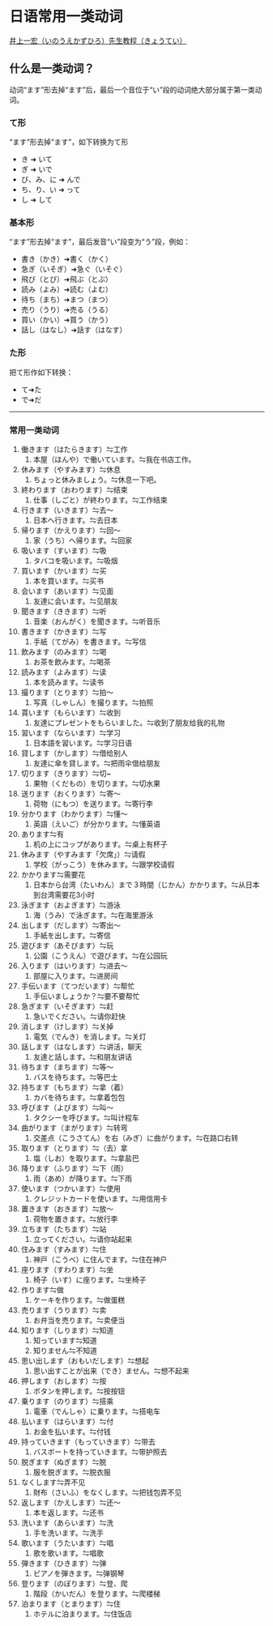# 日语常用一类动词

[井上一宏（いのうえかずひろ）先生教程（きょうてい）](https://www.youtube.com/watch?v=jVObt9JpSjM)

## 什么是一类动词？

动词“ます”形去掉“ます”后，最后一个音位于“い”段的动词绝大部分属于第一类动词。

### て形

“ます”形去掉“ます”，如下转换为て形

- き ➜ いて
- ぎ ➜ いで
- び、み、に ➜ んで
- ち、り、い ➜ って
- し ➜ して

### 基本形

“ます”形去掉“ます”，最后发音“い”段变为“う”段，例如：

- 書き（かき）➜書く（かく）
- 急ぎ（いそぎ）➜急ぐ（いそぐ）
- 飛び（とび）➜飛ぶ（とぶ）
- 読み（よみ）➜読む（よむ）
- 待ち（まち）➜まつ（まつ）
- 売り（うり）➜売る（うる）
- 買い（かい）➜買う（かう）
- 話し（はなし）➜話す（はなす）

### た形

把て形作如下转换：

- て➜た
- で➜だ

---

### 常用一类动词

1. 働きます（はたらきます）⇋工作
   1. 本屋（ほんや）で働いています。⇋我在书店工作。
2. 休みます（やすみます）⇋休息
   1. ちょっと休みましょう。⇋休息一下吧。
3. 終わります（おわります）⇋结束
   1. 仕事（しごと）が終わります。⇋工作结束
4. 行きます（いきます）⇋去～
   1. 日本へ行きます。⇋去日本
5. 帰ります（かえります）⇋回～
   1. 家（うち）へ帰ります。⇋回家
6. 吸います（すいます）⇋吸
   1. タバコを吸います。⇋吸烟
7. 買います（かいます）⇋买
   1. 本を買います。⇋买书
8. 会います（あいます）⇋见面
   1. 友達に会います。⇋见朋友
9. 聞きます（ききます）⇋听
   1. 音楽（おんがく）を聞きます。⇋听音乐
10. 書きます（かきます）⇋写
    1. 手紙（てがみ）を書きます。⇋写信
11. 飲みます（のみます）⇋喝
    1. お茶を飲みます。⇋喝茶
12. 読みます（よみます）⇋读
    1. 本を読みます。⇋读书
13. 撮ります（とります）⇋拍～
    1. 写真（しゃしん）を撮ります。⇋拍照
14. 貰います（もらいます）⇋收到
    1. 友達にプレゼントをもらいました。⇋收到了朋友给我的礼物
15. 習います（ならいます）⇋学习
    1. 日本語を習います。⇋学习日语
16. 貸します（かします）⇋借给别人
    1. 友達に傘を貸します。⇋把雨伞借给朋友
17. 切ります（きります）⇋切~
    1. 果物（くだもの）を切ります。⇋切水果
18. 送ります（おくります）⇋寄～
    1. 荷物（にもつ）を送ります。⇋寄行李
19. 分かります（わかります）⇋懂～
    1. 英語（えいご）が分かります。⇋懂英语
20. あります⇋有
    1. 机の上にコップがあります。⇋桌上有杯子
21. 休みます（やすみます「欠席」）⇋请假
    1. 学校（がっこう）を休みます。⇋跟学校请假
22. かかります⇋需要花
    1. 日本から台湾（たいわん）まで３時間（じかん）かかります。⇋从日本到台湾需要花3小时
23. 泳ぎます（およぎます）⇋游泳
    1. 海（うみ）で泳ぎます。⇋在海里游泳
24. 出します（だします）⇋寄出～
    1. 手紙を出します。⇋寄信
25. 遊びます（あそびます）⇋玩
    1. 公園（こうえん）で遊びます。⇋在公园玩
26. 入ります（はいります）⇋进去～
    1. 部屋に入ります。⇋进房间
27. 手伝います（てつだいます）⇋帮忙
    1. 手伝いましょうか？⇋要不要帮忙
28. 急ぎます（いそぎます）⇋赶
    1. 急いでください。⇋请你赶快
29. 消します（けします）⇋关掉
    1. 電気（でんき）を消します。⇋关灯
30. 話します（はなします）⇋讲活，聊天
    1. 友達と話します。⇋和朋友讲话
31. 待ちます（まちます）⇋等～
    1. バスを待ちます。⇋等巴士
32. 持ちます（もちます）⇋拿（着）
    1. カバを待ちます。⇋拿着包包
33. 呼びます（よびます）⇋叫～
    1. タクシーを呼びます。⇋叫计程车
34. 曲がります（まがります）⇋转弯
    1. 交差点（こうさてん）を右（みぎ）に曲がります。⇋在路口右转
35. 取ります（とります）⇋（去）拿
    1. 塩（しお）を取ります。⇋拿盐巴
36. 降ります（ふります）⇋下（雨）
    1. 雨（あめ）が降ります。⇋下雨
37. 使います（つかいます）⇋使用
    1. クレジットカードを使います。⇋用信用卡
38. 置きます（おきます）⇋放～
    1. 荷物を置きます。⇋放行李
39. 立ちます（たちます）⇋站
    1. 立ってください。⇋请你站起来
40. 住みます（すみます）⇋住
    1. 神戸（こうべ）に住んでます。⇋住在神户
41. 座ります（すわります）⇋坐
    1. 椅子（いす）に座ります。⇋坐椅子
42. 作ります⇋做
    1. ケーキを作ります。⇋做蛋糕
43. 売ります（うります）⇋卖
    1. お弁当を売ります。⇋卖便当
44. 知ります（しります）⇋知道
    1. 知っています⇋知道
    2. 知りません⇋不知道
45. 思い出します（おもいだします）⇋想起
    1. 思い出すことが出来（でき）ません。⇋想不起来
46. 押します（おします）⇋按
    1. ボタンを押します。⇋按按钮
47. 乗ります（のります）⇋搭乘
    1. 電車（でんしゃ）に乗ります。⇋搭电车
48. 払います（はらいます）⇋付
    1. お金を払います。⇋付钱
49. 持っていきます（もっていきます）⇋带去
    1. バスボートを持っていきます。⇋带护照去
50. 脱ぎます（ぬぎます）⇋脱
    1. 服を脱ぎます。⇋脱衣服
51. なくします⇋弄不见
    1. 財布（さいふ）をなくします。⇋把钱包弄不见
52. 返します（かえします）⇋还～
    1. 本を返します。⇋还书
53. 洗います（あらいます）⇋洗
    1. 手を洗います。⇋洗手
54. 歌います（うたいます）⇋唱
    1. 歌を歌います。⇋唱歌
55. 弾きます（ひきます）⇋弹
    1. ピアノを弾きます。⇋弹钢琴
56. 登ります（のぼります）⇋登、爬
    1. 階段（かいだん）を登ります。⇋爬楼梯
57. 泊まります（とまります）⇋住
    1. ホテルに泊まります。⇋住饭店
